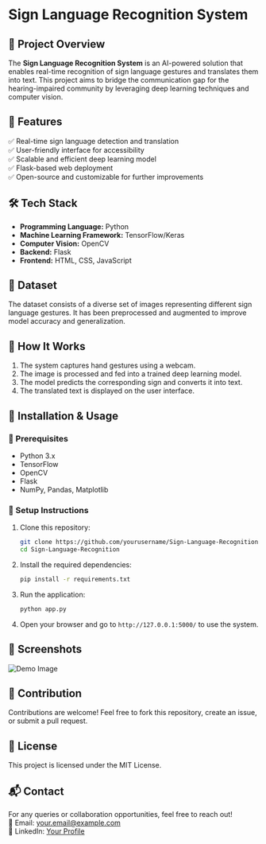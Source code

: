 # Sign Language Recognition System

## 🎯 Project Overview
The **Sign Language Recognition System** is an AI-powered solution that enables real-time recognition of sign language gestures and translates them into text. This project aims to bridge the communication gap for the hearing-impaired community by leveraging deep learning techniques and computer vision.

## 📌 Features
✅ Real-time sign language detection and translation  
✅ User-friendly interface for accessibility  
✅ Scalable and efficient deep learning model  
✅ Flask-based web deployment  
✅ Open-source and customizable for further improvements  

## 🛠️ Tech Stack
- **Programming Language:** Python
- **Machine Learning Framework:** TensorFlow/Keras
- **Computer Vision:** OpenCV
- **Backend:** Flask
- **Frontend:** HTML, CSS, JavaScript

## 📂 Dataset
The dataset consists of a diverse set of images representing different sign language gestures. It has been preprocessed and augmented to improve model accuracy and generalization.

## 📌 How It Works
1. The system captures hand gestures using a webcam.
2. The image is processed and fed into a trained deep learning model.
3. The model predicts the corresponding sign and converts it into text.
4. The translated text is displayed on the user interface.

## 🚀 Installation & Usage
### 🔹 Prerequisites
- Python 3.x
- TensorFlow
- OpenCV
- Flask
- NumPy, Pandas, Matplotlib

### 🔹 Setup Instructions
1. Clone this repository:
   ```bash
   git clone https://github.com/yourusername/Sign-Language-Recognition.git
   cd Sign-Language-Recognition
   ```
2. Install the required dependencies:
   ```bash
   pip install -r requirements.txt
   ```
3. Run the application:
   ```bash
   python app.py
   ```
4. Open your browser and go to `http://127.0.0.1:5000/` to use the system.

## 📸 Screenshots
![Demo Image](path/to/screenshot.png)

## 🤝 Contribution
Contributions are welcome! Feel free to fork this repository, create an issue, or submit a pull request.

## 📜 License
This project is licensed under the MIT License.

## 📬 Contact
For any queries or collaboration opportunities, feel free to reach out!  
📧 Email: your.email@example.com  
🔗 LinkedIn: [Your Profile](https://linkedin.com/in/yourprofile)  
